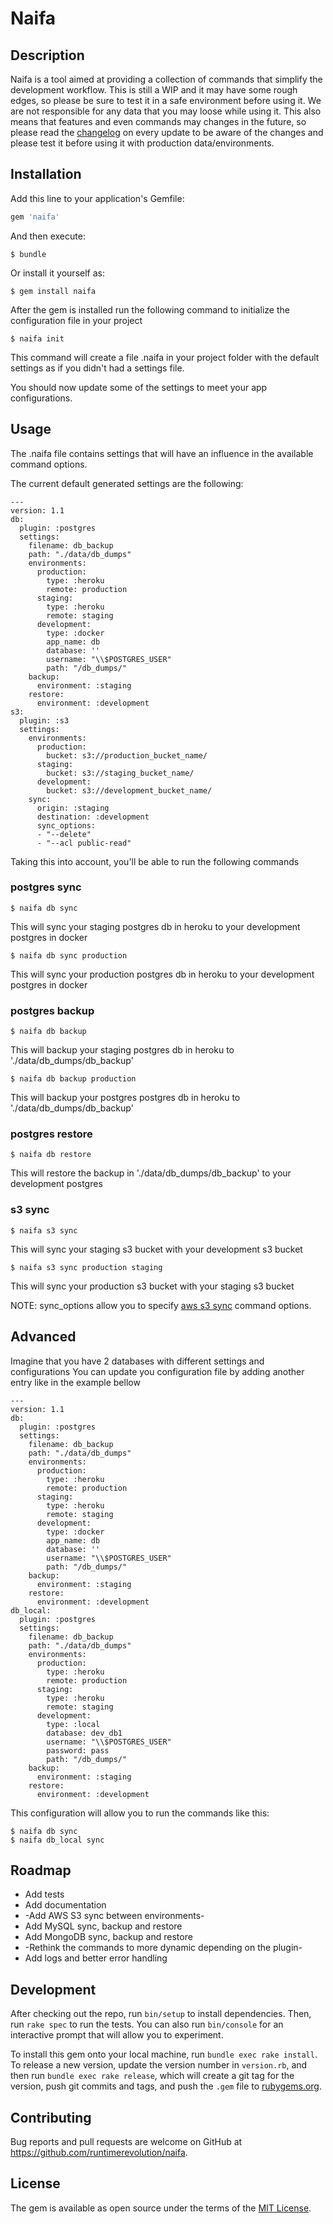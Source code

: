 # Naifa

## Description

Naifa is a tool aimed at providing a collection of commands that simplify the development workflow.
This is still a WIP and it may have some rough edges, so please be sure to test it in a safe environment before using it. We are not responsible for any data that you may loose while using it.
This also means that features and even commands may changes in the future, so please read the [changelog](CHANGELOG.md) on every update to be aware of the changes and please test it before using it with production data/environments.

## Installation

Add this line to your application's Gemfile:

```ruby
gem 'naifa'
```

And then execute:

    $ bundle

Or install it yourself as:

    $ gem install naifa

After the gem is installed run the following command to initialize the configuration file in your project

    $ naifa init

This command will create a file .naifa in your project folder with the default settings as if you didn't had a settings file.

You should now update some of the settings to meet your app configurations.

## Usage

The .naifa file contains settings that will have an influence in the available command options.

The current default generated settings are the following:
```
---
version: 1.1
db:
  plugin: :postgres
  settings:
    filename: db_backup
    path: "./data/db_dumps"
    environments:
      production:
        type: :heroku
        remote: production
      staging:
        type: :heroku
        remote: staging
      development:
        type: :docker
        app_name: db
        database: ''
        username: "\\$POSTGRES_USER"
        path: "/db_dumps/"
    backup:
      environment: :staging
    restore:
      environment: :development
s3:
  plugin: :s3
  settings:
    environments:
      production:
        bucket: s3://production_bucket_name/
      staging:
        bucket: s3://staging_bucket_name/
      development:
        bucket: s3://development_bucket_name/
    sync:
      origin: :staging
      destination: :development
      sync_options:
      - "--delete"
      - "--acl public-read"
```

Taking this into account, you'll be able to run the following commands

### postgres sync

```
$ naifa db sync
```

This will sync your staging postgres db in heroku to your development postgres in docker

```
$ naifa db sync production
```

This will sync your production postgres db in heroku to your development postgres in docker

### postgres backup

```
$ naifa db backup
```

This will backup your staging postgres db in heroku to './data/db_dumps/db_backup'

```
$ naifa db backup production
```

This will backup your postgres postgres db in heroku to './data/db_dumps/db_backup'

### postgres restore

```
$ naifa db restore
```

This will restore the backup in './data/db_dumps/db_backup' to your development postgres

### s3 sync

```
$ naifa s3 sync
```

This will sync your staging s3 bucket with your development s3 bucket

```
$ naifa s3 sync production staging
```

This will sync your production s3 bucket with your staging s3 bucket

NOTE: sync_options allow you to specify [aws s3 sync](http://docs.aws.amazon.com/cli/latest/reference/s3/sync.html) command options.

## Advanced

Imagine that you have 2 databases with different settings and configurations
You can update you configuration file by adding another entry like in the example bellow

```
---
version: 1.1
db:
  plugin: :postgres
  settings:
    filename: db_backup
    path: "./data/db_dumps"
    environments:
      production:
        type: :heroku
        remote: production
      staging:
        type: :heroku
        remote: staging
      development:
        type: :docker
        app_name: db
        database: ''
        username: "\\$POSTGRES_USER"
        path: "/db_dumps/"
    backup:
      environment: :staging
    restore:
      environment: :development
db_local:
  plugin: :postgres
  settings:
    filename: db_backup
    path: "./data/db_dumps"
    environments:
      production:
        type: :heroku
        remote: production
      staging:
        type: :heroku
        remote: staging
      development:
        type: :local
        database: dev_db1
        username: "\\$POSTGRES_USER"
        password: pass
        path: "/db_dumps/"
    backup:
      environment: :staging
    restore:
      environment: :development
```

This configuration will allow you to run the commands like this:

```
$ naifa db sync
$ naifa db_local sync
```

## Roadmap

* Add tests
* Add documentation
* -Add AWS S3 sync between environments-
* Add MySQL sync, backup and restore
* Add MongoDB sync, backup and restore
* -Rethink the commands to more dynamic depending on the plugin-
* Add logs and better error handling

## Development

After checking out the repo, run `bin/setup` to install dependencies. Then, run `rake spec` to run the tests. You can also run `bin/console` for an interactive prompt that will allow you to experiment.

To install this gem onto your local machine, run `bundle exec rake install`. To release a new version, update the version number in `version.rb`, and then run `bundle exec rake release`, which will create a git tag for the version, push git commits and tags, and push the `.gem` file to [rubygems.org](https://rubygems.org).

## Contributing

Bug reports and pull requests are welcome on GitHub at https://github.com/runtimerevolution/naifa.


## License

The gem is available as open source under the terms of the [MIT License](http://opensource.org/licenses/MIT).
